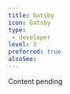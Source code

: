 ```yaml
---
title: Gatsby
icon: Gatsby
type:
 - developer
level: 3
preferred: true
alsoSee:
---
```


Content pending

